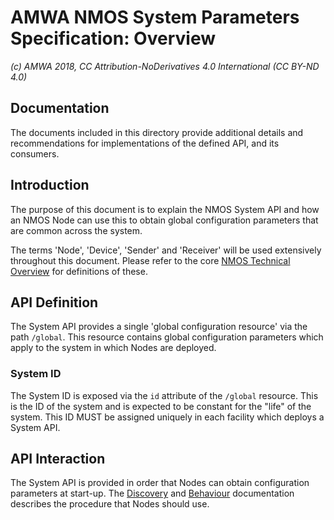 # AMWA NMOS System Parameters Specification: Overview

_(c) AMWA 2018, CC Attribution-NoDerivatives 4.0 International (CC BY-ND 4.0)_

## Documentation

The documents included in this directory provide additional details and recommendations for implementations of the defined API, and its consumers.

## Introduction

The purpose of this document is to explain the NMOS System API and how an NMOS Node can use this to obtain global configuration parameters that are common across the system.

The terms 'Node', 'Device', 'Sender' and 'Receiver' will be used extensively throughout this document. Please refer to the core [NMOS Technical Overview](https://github.com/AMWA-TV/nmos/blob/master/NMOS%20Technical%20Overview.md) for definitions of these.

## API Definition

The System API provides a single 'global configuration resource' via the path `/global`. This resource contains global configuration parameters which apply to the system in which Nodes are deployed.

### System ID

The System ID is exposed via the `id` attribute of the `/global` resource. This is the ID of the system and is expected to be constant for the "life" of the system. This ID MUST be assigned uniquely in each facility which deploys a System API.

## API Interaction

The System API is provided in order that Nodes can obtain configuration parameters at start-up.
The [Discovery](3.0.%20Discovery.md) and [Behaviour](4.0.%20Behaviour.md) documentation describes the procedure that Nodes should use.
